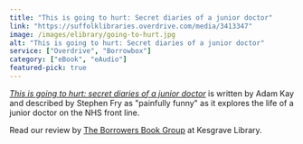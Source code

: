 ```yaml
---
title: "This is going to hurt: Secret diaries of a junior doctor"
link: "https://suffolklibraries.overdrive.com/media/3413347"
image: /images/elibrary/going-to-hurt.jpg
alt: "This is going to hurt: Secret diaries of a junior doctor"
service: ["Overdrive", "Borrowbox"]
category: ["eBook", "eAudio"]
featured-pick: true
---
```


[<cite>This is going to hurt: secret diaries of a junior doctor</cite>](https://suffolklibraries.overdrive.com/media/3413347) is written by Adam Kay and described by Stephen Fry as "painfully funny" as it explores the life of a junior doctor on the NHS front line.

Read our review by [The Borrowers Book Group](/new-suggestions/reviews/staff-picks/this-is-going-to-hurt-by-adam-kay/) at Kesgrave Library.
